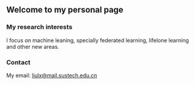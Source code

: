 ## Welcome to my personal page



### My research interests
I focus on machine leaning, specially federated learning, lifelone learning and other new areas.


### Contact
My email: liulx@mail.sustech.edu.cn

